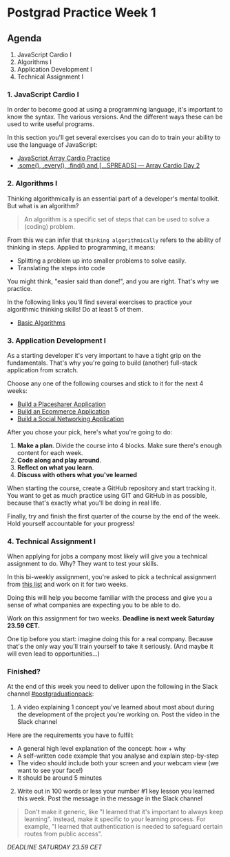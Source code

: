 # Postgrad Practice Week 1

## Agenda

1. JavaScript Cardio I
2. Algorithms I
3. Application Development I
4. Technical Assignment I

### 1. JavaScript Cardio I

In order to become good at using a programming language, it's important to know the syntax. The various versions. And the different ways these can be used to write useful programs.

In this section you'll get several exercises you can do to train your ability to use the language of JavaScript:

- [JavaScript Array Cardio Practice](https://www.youtube.com/watch?v=HB1ZC7czKRs)
- [.some(), .every(), .find() and [...SPREADS] — Array Cardio Day 2](https://www.youtube.com/watch?v=QNmRfyNg1lw)

### 2. Algorithms I

Thinking algorithmically is an essential part of a developer's mental toolkit. But what is an algorithm?

> An algorithm is a specific set of steps that can be used to solve a (coding) problem.

From this we can infer that `thinking algorithmically` refers to the ability of thinking in steps. Applied to programming, it means:

- Splitting a problem up into smaller problems to solve easily.
- Translating the steps into code

You might think, "easier said than done!", and you are right. That's why we practice.

In the following links you'll find several exercises to practice your algorithmic thinking skills! Do at least 5 of them.

- [Basic Algorithms](https://www.freecodecamp.org/learn/javascript-algorithms-and-data-structures/basic-algorithm-scripting/)

### 3. Application Development I

As a starting developer it's very important to have a tight grip on the fundamentals. That's why you're going to build (another) full-stack application from scratch.

Choose any one of the following courses and stick to it for the next 4 weeks:

- [Build a Placesharer Application](https://www.udemy.com/course/react-nodejs-express-mongodb-the-mern-fullstack-guide/)
- [Build an Ecommerce Application](https://www.udemy.com/course/mern-stack-the-complete-guide/)
- [Build a Social Networking Application](https://www.udemy.com/course/mern-stack-front-to-back/)

After you chose your pick, here's what you're going to do:

1. **Make a plan**. Divide the course into 4 blocks. Make sure there's enough content for each week.
2. **Code along and play around**.
3. **Reflect on what you learn**.
4. **Discuss with others what you've learned**

When starting the course, create a GitHub repository and start tracking it. You want to get as much practice using GIT and GitHub in as possible, because that's exactly what you'll be doing in real life.

Finally, try and finish the first quarter of the course by the end of the week. Hold yourself accountable for your progress!

### 4. Technical Assignment I

When applying for jobs a company most likely will give you a technical assignment to do. Why? They want to test your skills.

In this bi-weekly assignment, you're asked to pick a technical assignment from [this list](./../technical-assignments/README.md) and work on it for two weeks.

Doing this will help you become familiar with the process and give you a sense of what companies are expecting you to be able to do.

Work on this assignment for two weeks. **Deadline is next week Saturday 23.59 CET.**

One tip before you start: imagine doing this for a real company. Because that's the only way you'll train yourself to take it seriously. (And maybe it will even lead to opportunities...)

### Finished?

At the end of this week you need to deliver upon the following in the Slack channel [#postgraduationpack](https://hackyourfuture.slack.com/archives/C010LE1F9U7):

1. A video explaining 1 concept you've learned about most about during the development of the project you're working on. Post the video in the Slack channel

Here are the requirements you have to fulfill:

- A general high level explanation of the concept: how + why
- A self-written code example that you analyse and explain step-by-step
- The video should include both your screen and your webcam view (we want to see your face!)
- It should be around 5 minutes

2. Write out in 100 words or less your number #1 key lesson you learned this week. Post the message in the message in the Slack channel

> Don't make it generic, like "I learned that it's important to always keep learning". Instead, make it specific to your learning process. For example, "I learned that authentication is needed to safeguard certain routes from public access".

_DEADLINE SATURDAY 23.59 CET_
